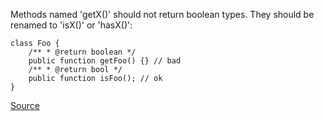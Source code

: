 
Methods named 'getX()' should not return boolean types. They should be renamed to 'isX()' or 'hasX()':

    class Foo {
        /** * @return boolean */
        public function getFoo() {} // bad
        /** * @return bool */
        public function isFoo(); // ok
    }

[Source](http://phpmd.org/rules/naming.html#booleangetmethodname)
      
